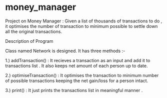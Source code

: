 # money_manager


Project on Money Manager : Given a list of thousands of transactions to do , it optimises the number of transaction to minimum possible to settle down all the original transactions.

Description of Program

Class named Network is designed. It has three methods  :-

  1.)   addTransaction() : It recieves a transaction as an input and add it to transactions list . It also keeps net amount of each person up to date.

  2.)   optimiseTransaction() : It optimises the transaction to minimum number of possible transactions keeping the net gain/loss for a person intact.

  3.)   print() : It just prints the transactions list in meaningful manner .
